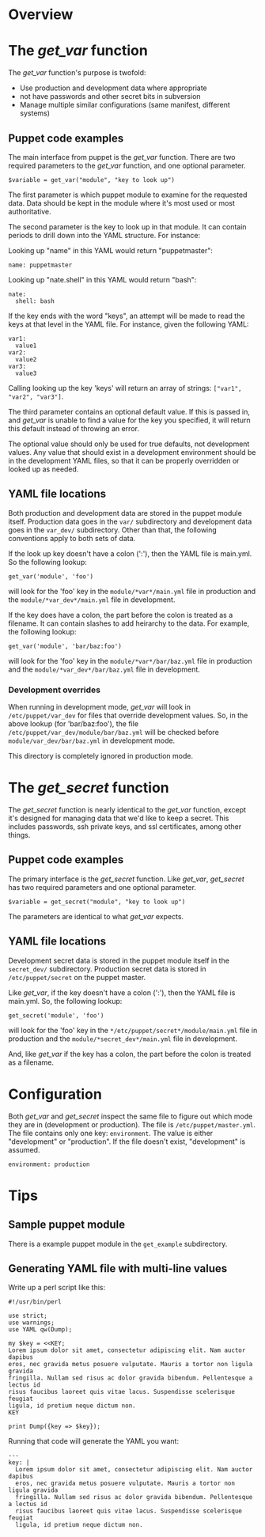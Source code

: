 # Overview

# The *get_var* function

The *get_var* function's purpose is twofold:

* Use production and development data where appropriate
* not have passwords and other secret bits in subversion
* Manage multiple similar configurations (same manifest, different systems)

## Puppet code examples

The main interface from puppet is the *get_var* function.  There are two required parameters to the *get_var* function, and one optional parameter.

    $variable = get_var("module", "key to look up")

The first parameter is which puppet module to examine for the requested data.  Data should be kept in the module where it's most used or most authoritative.

The second parameter is the key to look up in that module.  It can contain periods to drill down into the YAML structure.  For instance:

Looking up "name" in this YAML would return "puppetmaster":

    name: puppetmaster

Looking up "nate.shell" in this YAML would return "bash":

    nate:
      shell: bash

If the key ends with the word "keys", an attempt will be made to read the keys at that level in the YAML file.  For instance, given the following YAML:

    var1:
      value1
    var2:
      value2
    var3:
      value3

Calling looking up the key 'keys' will return an array of strings: `["var1", "var2", "var3"]`.

The third parameter contains an optional default value.  If this is passed in, and *get_var* is unable to find a value for the key you specified, it will return this default instead of throwing an error.

The optional value should only be used for true defaults, not development values.  Any value that should exist in a development environment should be in the development YAML files, so that it can be properly overridden or looked up as needed.

## YAML file locations

Both production and development data are stored in the puppet module itself.  Production data goes in the `var/` subdirectory and development data goes in the `var_dev/` subdirectory.  Other than that, the following conventions apply to both sets of data.

If the look up key doesn't have a colon (':'), then the YAML file is main.yml.  So the following lookup:

    get_var('module', 'foo')

will look for the 'foo' key in the `module/*var*/main.yml` file in production and the `module/*var_dev*/main.yml` file in development.

If the key does have a colon, the part before the colon is treated as a filename.  It can contain slashes to add heirarchy to the data.  For example, the following lookup:

    get_var('module', 'bar/baz:foo')

will look for the 'foo' key in the `module/*var*/bar/baz.yml` file in production and the `module/*var_dev*/bar/baz.yml` file in development.

### Development overrides

When running in development mode, *get_var* will look in `/etc/puppet/var_dev` for files that override development values.  So, in the above lookup (for 'bar/baz:foo'), the file `/etc/puppet/var_dev/module/bar/baz.yml` will be checked before `module/var_dev/bar/baz.yml` in development mode.

This directory is completely ignored in production mode.

# The *get_secret* function

The *get_secret* function is nearly identical to the *get_var* function, except it's designed for managing data that we'd like to keep a secret.  This includes passwords, ssh private keys, and ssl certificates, among other things.

## Puppet code examples

The primary interface is the *get_secret* function.  Like *get_var*, *get_secret* has two required parameters and one optional parameter.

    $variable = get_secret("module", "key to look up")

The parameters are identical to what *get_var* expects.

## YAML file locations

Development secret data is stored in the puppet module itself in the `secret_dev/` subdirectory.  Production secret data is stored in `/etc/puppet/secret` on the puppet master.

Like *get_var*, if the key doesn't have a colon (':'), then the YAML file is main.yml.  So, the following lookup:

    get_secret('module', 'foo')

will look for the 'foo' key in the `*/etc/puppet/secret*/module/main.yml` file in production and the `module/*secret_dev*/main.yml` file in development.

And, like *get_var* if the key has a colon, the part before the colon is treated as a filename.

# Configuration

Both *get_var* and *get_secret* inspect the same file to figure out which mode they are in (development or production).  The file is `/etc/puppet/master.yml`.  The file contains only one key: `environment`.  The value is either "development" or "production".  If the file doesn't exist, "development" is assumed.

    environment: production

# Tips

## Sample puppet module

There is a example puppet module in the `get_example` subdirectory.

## Generating YAML file with multi-line values

Write up a perl script like this:

    #!/usr/bin/perl

    use strict;
    use warnings;
    use YAML qw(Dump);

    my $key = <<KEY;
    Lorem ipsum dolor sit amet, consectetur adipiscing elit. Nam auctor dapibus
    eros, nec gravida metus posuere vulputate. Mauris a tortor non ligula gravida
    fringilla. Nullam sed risus ac dolor gravida bibendum. Pellentesque a lectus id
    risus faucibus laoreet quis vitae lacus. Suspendisse scelerisque feugiat
    ligula, id pretium neque dictum non.
    KEY

    print Dump({key => $key});

Running that code will generate the YAML you want:

    ---
    key: |
      Lorem ipsum dolor sit amet, consectetur adipiscing elit. Nam auctor dapibus
      eros, nec gravida metus posuere vulputate. Mauris a tortor non ligula gravida
      fringilla. Nullam sed risus ac dolor gravida bibendum. Pellentesque a lectus id
      risus faucibus laoreet quis vitae lacus. Suspendisse scelerisque feugiat
      ligula, id pretium neque dictum non.

